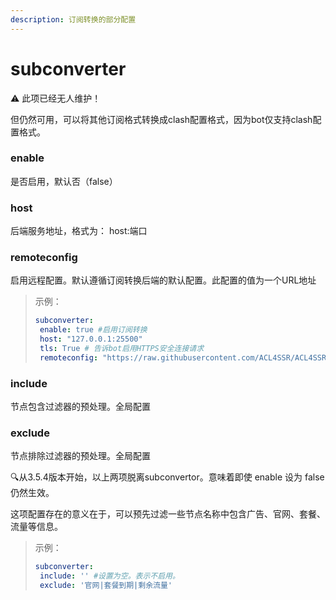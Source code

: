 ```yaml
---
description: 订阅转换的部分配置
---
```


# subconverter

⚠️ 此项已经无人维护！

但仍然可用，可以将其他订阅格式转换成clash配置格式，因为bot仅支持clash配置格式。

### enable

是否启用，默认否（false）

### host

后端服务地址，格式为： host:端口

### remoteconfig

启用远程配置。默认遵循订阅转换后端的默认配置。此配置的值为一个URL地址

> 示例：
>
> ```yaml
> subconverter:
>  enable: true #启用订阅转换
>  host: "127.0.0.1:25500"
>  tls: True # 告诉bot启用HTTPS安全连接请求
>  remoteconfig: "https://raw.githubusercontent.com/ACL4SSR/ACL4SSR/master/Clash/config/ACL4SSR_Online.ini"
> ```

### include

节点包含过滤器的预处理。全局配置

### exclude

节点排除过滤器的预处理。全局配置

🔍从3.5.4版本开始，以上两项脱离subconvertor。意味着即使 enable 设为 false仍然生效。

这项配置存在的意义在于，可以预先过滤一些节点名称中包含广告、官网、套餐、流量等信息。

> 示例：
>
> ```yaml
> subconverter:
>  include: '' #设置为空。表示不启用。
>  exclude: '官网|套餐到期|剩余流量'
> ```
